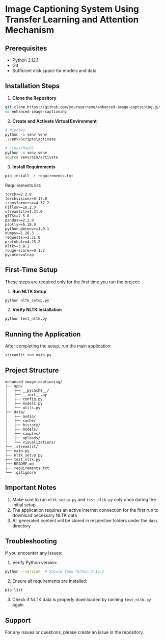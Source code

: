 # Image Captioning System Using Transfer Learning and Attention Mechanism

## Prerequisites

- Python 3.12.1
- Git
- Sufficient disk space for models and data

## Installation Steps

1. **Clone the Repository**
 ```bash
 git clone https://github.com/yourusername/enhanced-image-captioning.git
 cd enhanced-image-captioning
 ```

2. **Create and Activate Virtual Environment**
 ```bash
 # Windows
 python -m venv venv
 .\venv\Scripts\activate

 # Linux/MacOS
 python -m venv venv
 source venv/bin/activate
 ```

3. **Install Requirements**
 ```bash
 pip install -r requirements.txt
 ```

 Requirements list:
 ```
 torch>=2.2.0
 torchvision>=0.17.0
 transformers>=4.37.2
 Pillow>=10.2.0
 streamlit>=1.31.0
 gTTS>=2.5.0
 pandas>=2.2.0
 plotly>=5.18.0
 python-dotenv>=1.0.1
 numpy>=1.26.3
 requests>=2.31.0
 protobuf>=4.25.2
 nltk>=3.8.1
 rouge-score>=0.1.2
 pycocoevalcap
 ```

## First-Time Setup

These steps are required only for the first time you run the project:

1. **Run NLTK Setup**
 ```bash
 python nltk_setup.py
 ```

2. **Verify NLTK Installation**
 ```bash
 python test_nltk.py
 ```

## Running the Application

After completing the setup, run the main application:
```bash
streamlit run main.py
```

## Project Structure
```
enhanced-image-captioning/
├── app/
│   ├── __pycache__/
│   ├── __init__.py
│   ├── config.py
│   ├── models.py
│   └── utils.py
├── data/
│   ├── audio/
│   ├── cache/
│   ├── history/
│   ├── models/
│   ├── samples/
│   ├── uploads/
│   └── visualizations/
├── .streamlit/
├── main.py
├── nltk_setup.py
├── test_nltk.py
├── README.md
├── requirements.txt
└── .gitignore
```

## Important Notes

1. Make sure to run `nltk_setup.py` and `test_nltk.py` only once during the initial setup
2. The application requires an active internet connection for the first run to download necessary NLTK data
3. All generated content will be stored in respective folders under the `data` directory

## Troubleshooting

If you encounter any issues:

1. Verify Python version:
 ```bash
 python --version  # Should show Python 3.12.1
 ```

2. Ensure all requirements are installed:
 ```bash
 pip list
 ```

3. Check if NLTK data is properly downloaded by running `test_nltk.py` again

## Support

For any issues or questions, please create an issue in the repository.